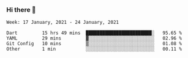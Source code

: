### Hi there 👋

<!--
**devcat37/devcat37** is a ✨ _special_ ✨ repository because its `README.md` (this file) appears on your GitHub profile.

Here are some ideas to get you started:

- 🔭 I’m currently working on ...
- 🌱 I’m currently learning ...
- 👯 I’m looking to collaborate on ...
- 🤔 I’m looking for help with ...
- 💬 Ask me about ...
- 📫 How to reach me: ...
- 😄 Pronouns: ...
- ⚡ Fun fact: ...
-->

<!--START_SECTION:waka-->
```text
Week: 17 January, 2021 - 24 January, 2021

Dart         15 hrs 49 mins  ████████████████████████░   95.65 % 
YAML         29 mins         ▓░░░░░░░░░░░░░░░░░░░░░░░░   02.96 % 
Git Config   10 mins         ▒░░░░░░░░░░░░░░░░░░░░░░░░   01.08 % 
Other        1 min           ░░░░░░░░░░░░░░░░░░░░░░░░░   00.11 % 
```
<!--END_SECTION:waka-->
